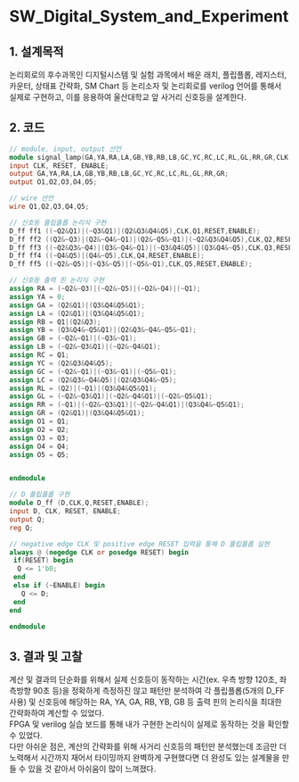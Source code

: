 # SW_Digital_System_and_Experiment

## 1. 설계목적
논리회로의 후수과목인 디지털시스템 및 실험 과목에서 배운 래치, 플립플롭, 레지스터, 카운터, 상태표 간략화, SM Chart 등 논리소자 및 논리회로를 verilog 언어를 통해서 실제로 구현하고, 이를 응용하여 울산대학교 앞 사거리 신호등을 설계한다.

## 2. 코드
```verilog
// module, input, output 선언
module signal_lamp(GA,YA,RA,LA,GB,YB,RB,LB,GC,YC,RC,LC,RL,GL,RR,GR,CLK,O1,O2,O3,O4,O5,RESET,ENABLE);
input CLK, RESET, ENABLE;
output GA,YA,RA,LA,GB,YB,RB,LB,GC,YC,RC,LC,RL,GL,RR,GR;
output O1,O2,O3,O4,O5;

// wire 선언
wire Q1,Q2,Q3,Q4,Q5;

// 신호등 플립플롭 논리식 구현
D_ff ff1 ((~Q2&Q1)|(~Q3&Q1)|(Q2&Q3&Q4&Q5),CLK,Q1,RESET,ENABLE);
D_ff ff2 ((Q2&~Q3)|(Q2&~Q4&~Q1)|(Q2&~Q5&~Q1)|(~Q2&Q3&Q4&Q5),CLK,Q2,RESET,ENABLE);
D_ff ff3 ((~Q2&Q3&~Q4)|(Q3&~Q4&~Q1)|(~Q3&Q4&Q5)|(Q3&Q4&~Q5),CLK,Q3,RESET,ENABLE);
D_ff ff4 ((~Q4&Q5)|(Q4&~Q5),CLK,Q4,RESET,ENABLE);
D_ff ff5 ((~Q2&~Q5)|(~Q3&~Q5)|(~Q5&~Q1),CLK,Q5,RESET,ENABLE);

// 신호등 출력 핀 논리식 구현
assign RA = (~Q2&~Q3)|(~Q2&~Q5)|(~Q2&~Q4)|(~Q1);
assign YA = 0;
assign GA = (Q2&Q1)|(Q3&Q4&Q5&Q1);
assign LA = (Q2&Q1)|(Q3&Q4&Q5&Q1);
assign RB = Q1|(Q2&Q3);
assign YB = (Q3&Q4&~Q5&Q1)|(Q2&Q3&~Q4&~Q5&~Q1);
assign GB = (~Q2&~Q1)|(~Q3&~Q1);
assign LB = (~Q2&~Q3&Q1)|(~Q2&~Q4&Q1);
assign RC = Q1;
assign YC = (Q2&Q3&Q4&Q5);
assign GC = (~Q2&~Q1)|(~Q3&~Q1)|(~Q5&~Q1);
assign LC = (Q2&Q3&~Q4&Q5)|(Q2&Q3&Q4&~Q5);
assign RL = (Q2)|(~Q1)|(Q3&Q4&Q5&Q1);
assign GL = (~Q2&~Q3&Q1)|(~Q2&~Q4&Q1)|(~Q2&~Q5&Q1);
assign RR = (~Q1)|(~Q2&~Q3&Q1)|(~Q2&~Q4&Q1)|(Q3&Q4&~Q5&Q1);
assign GR = (Q2&Q1)|(Q3&Q4&Q5&Q1);
assign O1 = Q1;
assign O2 = Q2;
assign O3 = Q3;
assign O4 = Q4;
assign O5 = Q5;


endmodule

// D 플립플롭 구현
module D_ff (D,CLK,Q,RESET,ENABLE);
input D, CLK, RESET, ENABLE;
output Q;
reg Q;

// negative edge CLK 및 positive edge RESET 입력을 통해 D 플립플롭 실현
always @ (negedge CLK or posedge RESET) begin
 if(RESET) begin
  Q <= 1'b0;
 end
 else if (~ENABLE) begin
   Q <= D;
 end
end

endmodule
```

## 3. 결과 및 고찰
계산 및 결과의 단순화를 위해서 실제 신호등이 동작하는 시간(ex. 우측 방향 120초, 좌측방향 90초 등)을 정확하게 측정하진 않고 패턴만 분석하여
각 플립플롭(5개의 D_FF 사용) 및 신호등에 해당하는 RA, YA, GA, RB, YB, GB 등 출력 핀의 논리식을 최대한 간략화하여 계산할 수 있었다.  
FPGA 및 verilog 실습 보드를 통해 내가 구현한 논리식이 실제로 동작하는 것을 확인할 수 있었다.  
다만 아쉬운 점은, 계산의 간략화를 위해 사거리 신호등의 패턴만 분석했는데 조금만 더 노력해서 시간까지 재어서 타이밍까지 완벽하게 구현했다면 더 완성도 있는 설계물을 만들 수 있을 것 같아서 아쉬움이 많이 느껴졌다.
